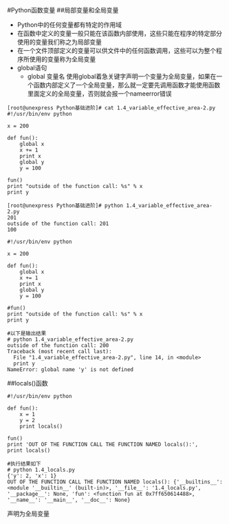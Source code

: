 #Python函数变量
##局部变量和全局变量
- Python中的任何变量都有特定的作用域
- 在函数中定义的变量一般只能在该函数内部使用，这些只能在程序的特定部分使用的变量我们称之为局部变量
- 在一个文件顶部定义的变量可以供文件中的任何函数调用，这些可以为整个程序所使用的变量称为全局变量
- global语句
	- global 变量名
使用global着急关键字声明一个变量为全局变量，如果在一个函数内部定义了一个全局变量，那么就一定要先调用函数才能使用函数里面定义的全局变量，否则就会报一个nameerror错误
```
[root@unexpress Python基础进阶]# cat 1.4_variable_effective_area-2.py 
#!/usr/bin/env python

x = 200

def fun():
	global x
	x += 1
	print x
	global y
	y = 100

fun() 
print "outside of the function call: %s" % x
print y

[root@unexpress Python基础进阶]# python 1.4_variable_effective_area-2.py
201
outside of the function call: 201
100
```

```
#!/usr/bin/env python

x = 200

def fun():
	global x
	x += 1
	print x
	global y
	y = 100

#fun()
print "outside of the function call: %s" % x
print y

#以下是输出结果
# python 1.4_variable_effective_area-2.py
outside of the function call: 200
Traceback (most recent call last):
  File "1.4_variable_effective_area-2.py", line 14, in <module>
  print y
NameError: global name 'y' is not defined
```
##locals()函数
```
#!/usr/bin/env python

def fun():
	x = 1
	y = 2
   	print locals()

fun()
print 'OUT OF THE FUNCTION CALL THE FUNCTION NAMED locals():',
print locals()

#执行结果如下
# python 1.4_locals.py 
{'y': 2, 'x': 1}
OUT OF THE FUNCTION CALL THE FUNCTION NAMED locals(): {'__builtins__': <module '__builtin__' (built-in)>, '__file__': '1.4_locals.py', '__package__': None, 'fun': <function fun at 0x7ff650614488>, '__name__': '__main__', '__doc__': None}
```
声明为全局变量

